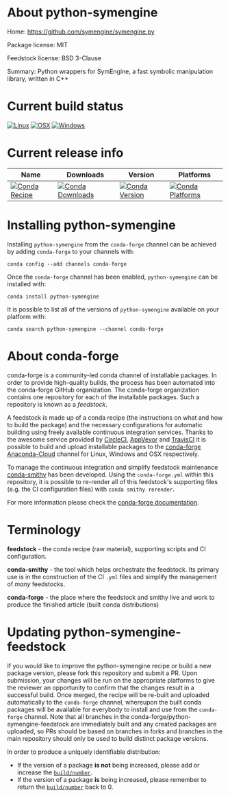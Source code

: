 About python-symengine
======================

Home: https://github.com/symengine/symengine.py

Package license: MIT

Feedstock license: BSD 3-Clause

Summary: Python wrappers for SymEngine, a fast symbolic manipulation library, written in C++



Current build status
====================

[![Linux](https://img.shields.io/circleci/project/github/conda-forge/python-symengine-feedstock/master.svg?label=Linux)](https://circleci.com/gh/conda-forge/python-symengine-feedstock)
[![OSX](https://img.shields.io/travis/conda-forge/python-symengine-feedstock/master.svg?label=macOS)](https://travis-ci.org/conda-forge/python-symengine-feedstock)
[![Windows](https://img.shields.io/appveyor/ci/conda-forge/python-symengine-feedstock/master.svg?label=Windows)](https://ci.appveyor.com/project/conda-forge/python-symengine-feedstock/branch/master)

Current release info
====================

| Name | Downloads | Version | Platforms |
| --- | --- | --- | --- |
| [![Conda Recipe](https://img.shields.io/badge/recipe-python--symengine-green.svg)](https://anaconda.org/conda-forge/python-symengine) | [![Conda Downloads](https://img.shields.io/conda/dn/conda-forge/python-symengine.svg)](https://anaconda.org/conda-forge/python-symengine) | [![Conda Version](https://img.shields.io/conda/vn/conda-forge/python-symengine.svg)](https://anaconda.org/conda-forge/python-symengine) | [![Conda Platforms](https://img.shields.io/conda/pn/conda-forge/python-symengine.svg)](https://anaconda.org/conda-forge/python-symengine) |

Installing python-symengine
===========================

Installing `python-symengine` from the `conda-forge` channel can be achieved by adding `conda-forge` to your channels with:

```
conda config --add channels conda-forge
```

Once the `conda-forge` channel has been enabled, `python-symengine` can be installed with:

```
conda install python-symengine
```

It is possible to list all of the versions of `python-symengine` available on your platform with:

```
conda search python-symengine --channel conda-forge
```


About conda-forge
=================

conda-forge is a community-led conda channel of installable packages.
In order to provide high-quality builds, the process has been automated into the
conda-forge GitHub organization. The conda-forge organization contains one repository
for each of the installable packages. Such a repository is known as a *feedstock*.

A feedstock is made up of a conda recipe (the instructions on what and how to build
the package) and the necessary configurations for automatic building using freely
available continuous integration services. Thanks to the awesome service provided by
[CircleCI](https://circleci.com/), [AppVeyor](http://www.appveyor.com/)
and [TravisCI](https://travis-ci.org/) it is possible to build and upload installable
packages to the [conda-forge](https://anaconda.org/conda-forge)
[Anaconda-Cloud](http://docs.anaconda.org/) channel for Linux, Windows and OSX respectively.

To manage the continuous integration and simplify feedstock maintenance
[conda-smithy](http://github.com/conda-forge/conda-smithy) has been developed.
Using the ``conda-forge.yml`` within this repository, it is possible to re-render all of
this feedstock's supporting files (e.g. the CI configuration files) with ``conda smithy rerender``.

For more information please check the [conda-forge documentation](https://conda-forge.org/docs/).

Terminology
===========

**feedstock** - the conda recipe (raw material), supporting scripts and CI configuration.

**conda-smithy** - the tool which helps orchestrate the feedstock.
                   Its primary use is in the construction of the CI ``.yml`` files
                   and simplify the management of *many* feedstocks.

**conda-forge** - the place where the feedstock and smithy live and work to
                  produce the finished article (built conda distributions)


Updating python-symengine-feedstock
===================================

If you would like to improve the python-symengine recipe or build a new
package version, please fork this repository and submit a PR. Upon submission,
your changes will be run on the appropriate platforms to give the reviewer an
opportunity to confirm that the changes result in a successful build. Once
merged, the recipe will be re-built and uploaded automatically to the
`conda-forge` channel, whereupon the built conda packages will be available for
everybody to install and use from the `conda-forge` channel.
Note that all branches in the conda-forge/python-symengine-feedstock are
immediately built and any created packages are uploaded, so PRs should be based
on branches in forks and branches in the main repository should only be used to
build distinct package versions.

In order to produce a uniquely identifiable distribution:
 * If the version of a package **is not** being increased, please add or increase
   the [``build/number``](http://conda.pydata.org/docs/building/meta-yaml.html#build-number-and-string).
 * If the version of a package **is** being increased, please remember to return
   the [``build/number``](http://conda.pydata.org/docs/building/meta-yaml.html#build-number-and-string)
   back to 0.